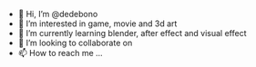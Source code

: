 - 👋 Hi, I’m @dedebono 
- 👀 I’m interested in game, movie and 3d art
- 🌱 I’m currently learning blender, after effect and visual effect
- 💞️ I’m looking to collaborate on 
- 📫 How to reach me ...

<!---
dedebono/dedebono is a ✨ special ✨ repository because its `README.md` (this file) appears on your GitHub profile.
You can click the Preview link to take a look at your changes.
--->
